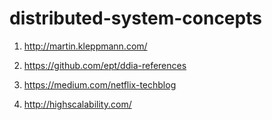 # distributed-system-concepts

1) http://martin.kleppmann.com/

2) https://github.com/ept/ddia-references

3) https://medium.com/netflix-techblog

4) http://highscalability.com/
